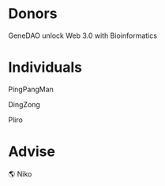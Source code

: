 # Donors

GeneDAO unlock Web 3.0 with Bioinformatics

# Individuals


PingPangMan

DingZong

Pliro

# Advise

🌎 Niko
